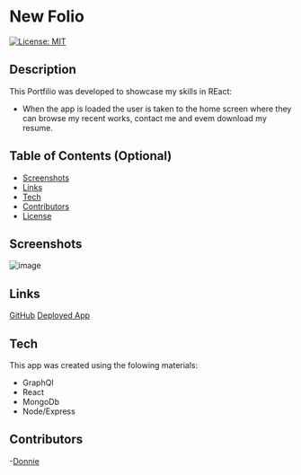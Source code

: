 # New Folio

[![License: MIT](https://img.shields.io/badge/License-MIT-yellow.svg)](https://opensource.org/licenses/MIT)

## Description

This Portfilio was developed to showcase my skills in REact:

- When the app is loaded the user is taken to the home screen where they can browse my recent works, contact me  and evem download my resume.

## Table of Contents (Optional)

- [Screenshots](#Screenshots)
- [Links](#Links)
- [Tech](#Tech)
- [Contributors](#Contributors)
- [License](#License)

## Screenshots

![image](https://user-images.githubusercontent.com/101908537/191879648-9b874b1d-fb1b-4568-8f3c-a9418027183f.png)


## Links

[GitHub](https://github.com/Atlas075/new-folio)
[Deployed App](https://atlas075.github.io/new-folio/)

## Tech

This app was created using the folowing materials:

- GraphQl
- React
- MongoDb
- Node/Express

## Contributors

-[Donnie](https://github.com/Atlas075)
